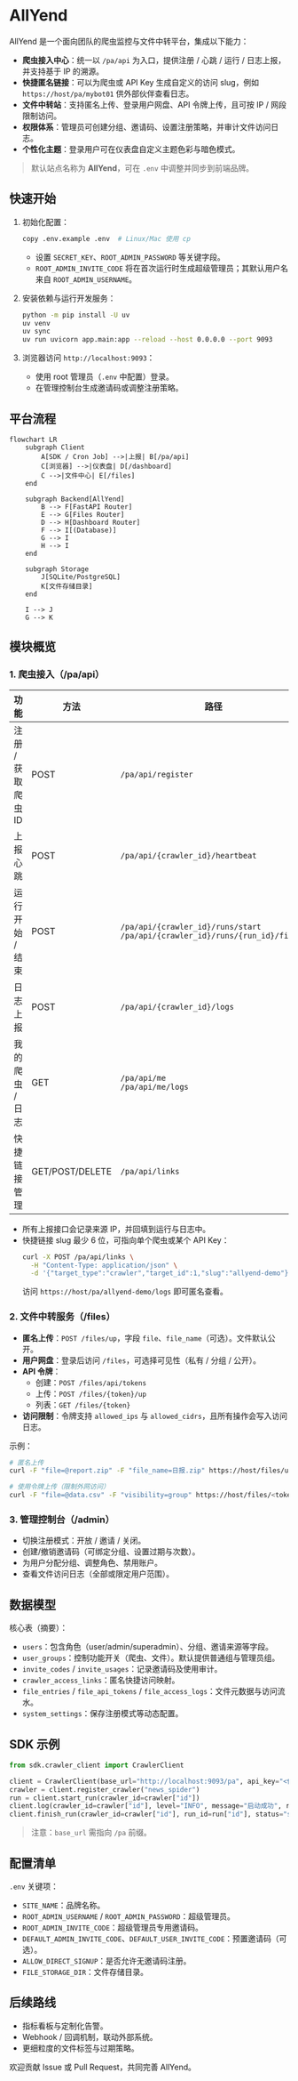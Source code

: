 # AllYend

AllYend 是一个面向团队的爬虫监控与文件中转平台，集成以下能力：

- **爬虫接入中心**：统一以 `/pa/api` 为入口，提供注册 / 心跳 / 运行 / 日志上报，并支持基于 IP 的溯源。
- **快捷匿名链接**：可以为爬虫或 API Key 生成自定义的访问 slug，例如 `https://host/pa/mybot01` 供外部伙伴查看日志。
- **文件中转站**：支持匿名上传、登录用户网盘、API 令牌上传，且可按 IP / 网段限制访问。
- **权限体系**：管理员可创建分组、邀请码、设置注册策略，并审计文件访问日志。
- **个性化主题**：登录用户可在仪表盘自定义主题色彩与暗色模式。

> 默认站点名称为 **AllYend**，可在 `.env` 中调整并同步到前端品牌。

## 快速开始

1. 初始化配置：
   ```bash
   copy .env.example .env  # Linux/Mac 使用 cp
   ```
   - 设置 `SECRET_KEY`、`ROOT_ADMIN_PASSWORD` 等关键字段。
   - `ROOT_ADMIN_INVITE_CODE` 将在首次运行时生成超级管理员；其默认用户名来自 `ROOT_ADMIN_USERNAME`。

2. 安装依赖与运行开发服务：
   ```bash
   python -m pip install -U uv
   uv venv
   uv sync
   uv run uvicorn app.main:app --reload --host 0.0.0.0 --port 9093
   ```

3. 浏览器访问 `http://localhost:9093`：
   - 使用 root 管理员（`.env` 中配置）登录。
   - 在管理控制台生成邀请码或调整注册策略。

## 平台流程

```mermaid
flowchart LR
    subgraph Client
        A[SDK / Cron Job] -->|上报| B[/pa/api]
        C[浏览器] -->|仪表盘| D[/dashboard]
        C -->|文件中心| E[/files]
    end

    subgraph Backend[AllYend]
        B --> F[FastAPI Router]
        E --> G[Files Router]
        D --> H[Dashboard Router]
        F --> I[(Database)]
        G --> I
        H --> I
    end

    subgraph Storage
        J[SQLite/PostgreSQL]
        K[文件存储目录]
    end

    I --> J
    G --> K
```

## 模块概览

### 1. 爬虫接入（/pa/api）

| 功能 | 方法 | 路径 |
| ---- | ---- | ---- |
| 注册 / 获取爬虫 ID | POST | `/pa/api/register` |
| 上报心跳 | POST | `/pa/api/{crawler_id}/heartbeat` |
| 运行开始 / 结束 | POST | `/pa/api/{crawler_id}/runs/start`<br>`/pa/api/{crawler_id}/runs/{run_id}/finish` |
| 日志上报 | POST | `/pa/api/{crawler_id}/logs` |
| 我的爬虫 / 日志 | GET | `/pa/api/me`<br>`/pa/api/me/logs` |
| 快捷链接管理 | GET/POST/DELETE | `/pa/api/links` |

- 所有上报接口会记录来源 IP，并回填到运行与日志中。
- 快捷链接 slug 最少 6 位，可指向单个爬虫或某个 API Key：
  ```bash
  curl -X POST /pa/api/links \
    -H "Content-Type: application/json" \
    -d '{"target_type":"crawler","target_id":1,"slug":"allyend-demo"}'
  ```
  访问 `https://host/pa/allyend-demo/logs` 即可匿名查看。

### 2. 文件中转服务（/files）

- **匿名上传**：`POST /files/up`，字段 `file`、`file_name`（可选）。文件默认公开。
- **用户网盘**：登录后访问 `/files`，可选择可见性（私有 / 分组 / 公开）。
- **API 令牌**：
  - 创建：`POST /files/api/tokens`
  - 上传：`POST /files/{token}/up`
  - 列表：`GET /files/{token}`
- **访问限制**：令牌支持 `allowed_ips` 与 `allowed_cidrs`，且所有操作会写入访问日志。

示例：
```bash
# 匿名上传
curl -F "file=@report.zip" -F "file_name=日报.zip" https://host/files/up

# 使用令牌上传（限制外网访问）
curl -F "file=@data.csv" -F "visibility=group" https://host/files/<token>/up
```

### 3. 管理控制台（/admin）

- 切换注册模式：开放 / 邀请 / 关闭。
- 创建/撤销邀请码（可绑定分组、设置过期与次数）。
- 为用户分配分组、调整角色、禁用账户。
- 查看文件访问日志（全部或限定用户范围）。

## 数据模型

核心表（摘要）：

- `users`：包含角色（user/admin/superadmin）、分组、邀请来源等字段。
- `user_groups`：控制功能开关（爬虫、文件）。默认提供普通组与管理员组。
- `invite_codes` / `invite_usages`：记录邀请码及使用审计。
- `crawler_access_links`：匿名快捷访问映射。
- `file_entries` / `file_api_tokens` / `file_access_logs`：文件元数据与访问流水。
- `system_settings`：保存注册模式等动态配置。

## SDK 示例

```python
from sdk.crawler_client import CrawlerClient

client = CrawlerClient(base_url="http://localhost:9093/pa", api_key="<你的APIKey>")
crawler = client.register_crawler("news_spider")
run = client.start_run(crawler_id=crawler["id"])
client.log(crawler_id=crawler["id"], level="INFO", message="启动成功", run_id=run["id"])
client.finish_run(crawler_id=crawler["id"], run_id=run["id"], status="success")
```

> 注意：`base_url` 需指向 `/pa` 前缀。

## 配置清单

`.env` 关键项：

- `SITE_NAME`：品牌名称。
- `ROOT_ADMIN_USERNAME` / `ROOT_ADMIN_PASSWORD`：超级管理员。
- `ROOT_ADMIN_INVITE_CODE`：超级管理员专用邀请码。
- `DEFAULT_ADMIN_INVITE_CODE`、`DEFAULT_USER_INVITE_CODE`：预置邀请码（可选）。
- `ALLOW_DIRECT_SIGNUP`：是否允许无邀请码注册。
- `FILE_STORAGE_DIR`：文件存储目录。

## 后续路线

- 指标看板与定制化告警。
- Webhook / 回调机制，联动外部系统。
- 更细粒度的文件标签与过期策略。

欢迎贡献 Issue 或 Pull Request，共同完善 AllYend。
